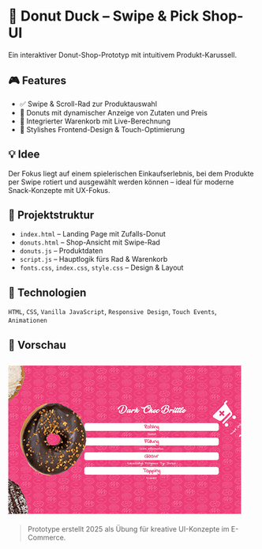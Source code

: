 # 🍩 Donut Duck – Swipe & Pick Shop-UI

Ein interaktiver Donut-Shop-Prototyp mit intuitivem Produkt-Karussell.

## 🎮 Features

- ✅ Swipe & Scroll-Rad zur Produktauswahl
- 🍩 Donuts mit dynamischer Anzeige von Zutaten und Preis
- 🛒 Integrierter Warenkorb mit Live-Berechnung
- 🎨 Stylishes Frontend-Design & Touch-Optimierung

## 💡 Idee

Der Fokus liegt auf einem spielerischen Einkaufserlebnis, bei dem Produkte per Swipe rotiert und ausgewählt werden können – ideal für moderne Snack-Konzepte mit UX-Fokus.

## 📁 Projektstruktur

- `index.html` – Landing Page mit Zufalls-Donut
- `donuts.html` – Shop-Ansicht mit Swipe-Rad
- `donuts.js` – Produktdaten
- `script.js` – Hauptlogik fürs Rad & Warenkorb
- `fonts.css`, `index.css`, `style.css` – Design & Layout

## 🔧 Technologien

`HTML`, `CSS`, `Vanilla JavaScript`, `Responsive Design`, `Touch Events`, `Animationen`


## 🚀 Vorschau

![Lieferheld Screenshot](./img/donut.png)
---

> Prototype erstellt 2025 als Übung für kreative UI-Konzepte im E-Commerce.

